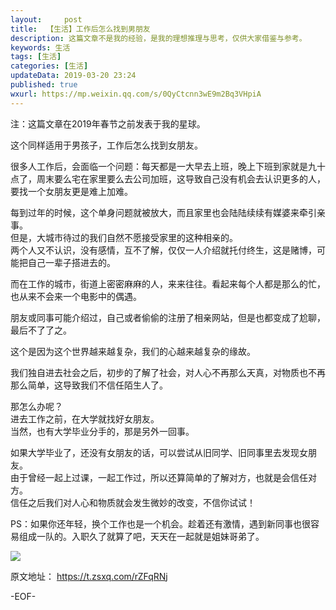 ```yaml
---   
layout:     post  
title:  【生活】工作后怎么找到男朋友  
description: 这篇文章不是我的经验，是我的理想推理与思考，仅供大家借鉴与参考。  
keywords: 生活  
tags: [生活]    
categories: [生活]  
updateData: 2019-03-20 23:24   
published: true 
wxurl: https://mp.weixin.qq.com/s/0QyCtcnn3wE9m2Bq3VHpiA  
---  
```



注：这篇文章在2019年春节之前发表于我的星球。  


这个同样适用于男孩子，工作后怎么找到女朋友。  


很多人工作后，会面临一个问题：每天都是一大早去上班，晚上下班到家就是九十点了，周末要么宅在家里要么去公司加班，这导致自己没有机会去认识更多的人，要找一个女朋友更是难上加难。  


每到过年的时候，这个单身问题就被放大，而且家里也会陆陆续续有媒婆来牵引亲事。  
但是，大城市待过的我们自然不愿接受家里的这种相亲的。  
两个人又不认识，没有感情，互不了解，仅仅一人介绍就托付终生，这是赌博，可能把自己一辈子搭进去的。  


而在工作的城市，街道上密密麻麻的人，来来往往。看起来每个人都是那么的忙，也从来不会来一个电影中的偶遇。  


朋友或同事可能介绍过，自己或者偷偷的注册了相亲网站，但是也都变成了尬聊，最后不了了之。  


这个是因为这个世界越来越复杂，我们的心越来越复杂的缘故。  


我们独自进去社会之后，初步的了解了社会，对人心不再那么天真，对物质也不再那么简单，这导致我们不信任陌生人了。  


那怎么办呢？  
进去工作之前，在大学就找好女朋友。  
当然，也有大学毕业分手的，那是另外一回事。  


如果大学毕业了，还没有女朋友的话，可以尝试从旧同学、旧同事里去发现女朋友。  
由于曾经一起上过课，一起工作过，所以还算简单的了解对方，也就是会信任对方。  
信任之后我们对人心和物质就会发生微妙的改变，不信你试试！  


PS：如果你还年轻，换个工作也是一个机会。趁着还有激情，遇到新同事也很容易组成一队的。入职久了就算了吧，天天在一起就是姐妹哥弟了。  


![](http://res2019.tiankonguse.com/images/2019/03/how-to-find-girl-frend.png)  


原文地址： https://t.zsxq.com/rZFqRNj  


-EOF-  


  
